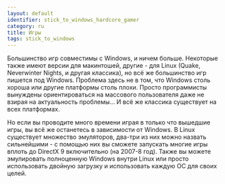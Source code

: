 ```yaml
---
layout: default
identifier: stick_to_windows_hardcore_gamer
category: ru
title: Игры
tags: stick_to_windows
---
```


Большинство игр совместимы с Windows, и ничем больше. Некоторые также
имеют версии для макинтошей, другие - для Linux (Quake, Neverwinter Nights,
и другая классика), но всё же большинство игр пишется под Windows. Проблема
здесь не в том, что Windows столь хороша или другие платформы столь плохи.
Просто программисты вынуждены ориентироваться на массового пользователя
даже не взирая на актуальность проблемы... И всё же классика существует
на всех платформах.

Но если вы проводите много времени играя в только что вышедшие игры,
вы всё же останетесь в зависимости от Windows. В Linux существует
множество эмуляторов, два-три из них можно назвать сильнейшими - с
помощью них вы сможете запускать многие игры вплоть до DirectX 9 
включительно (на 2007-8 год). Также вы можете эмулировать полноценную
Windows внутри Linux или просто использовать двойную загрузку и 
использовать каждую ОС для своих целей.

